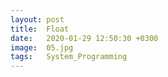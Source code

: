 ```yaml
---
layout: post
title:  Float
date:   2020-01-29 12:50:30 +0300
image:  05.jpg
tags:   System_Programming
---
```

